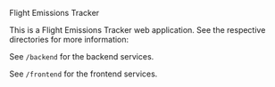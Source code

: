 Flight Emissions Tracker

This is a Flight Emissions Tracker web application. See the respective directories for more information:

See `/backend` for the backend services.

See `/frontend` for the frontend services.
